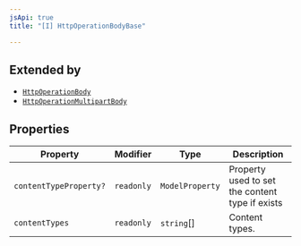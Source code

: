 ```yaml
---
jsApi: true
title: "[I] HttpOperationBodyBase"

---
```

## Extended by

- [`HttpOperationBody`](HttpOperationBody.md)
- [`HttpOperationMultipartBody`](HttpOperationMultipartBody.md)

## Properties

| Property | Modifier | Type | Description |
| ------ | ------ | ------ | ------ |
| `contentTypeProperty?` | `readonly` | `ModelProperty` | Property used to set the content type if exists |
| `contentTypes` | `readonly` | `string`[] | Content types. |
